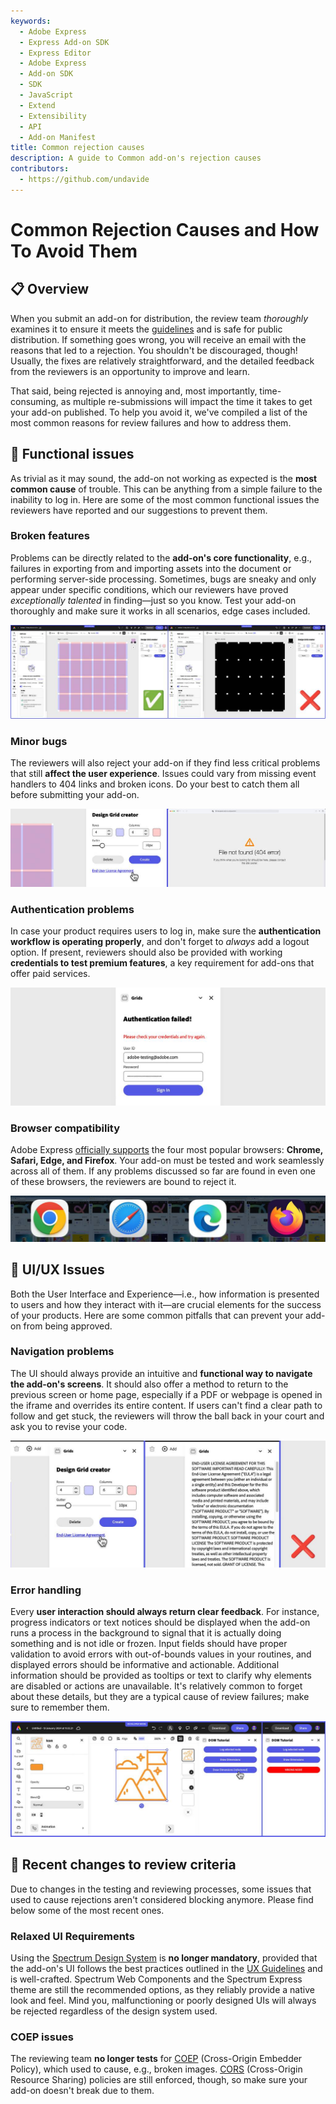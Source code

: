 ```yaml
---
keywords:
  - Adobe Express
  - Express Add-on SDK
  - Express Editor
  - Adobe Express
  - Add-on SDK
  - SDK
  - JavaScript
  - Extend
  - Extensibility
  - API
  - Add-on Manifest
title: Common rejection causes
description: A guide to Common add-on's rejection causes
contributors:
  - https://github.com/undavide
---
```


# Common Rejection Causes and How To Avoid Them

## 📋 Overview

When you submit an add-on for distribution, the review team *thoroughly* examines it to ensure it meets the [guidelines](./guidelines/index.md) and is safe for public distribution. If something goes wrong, you will receive an email with the reasons that led to a rejection. You shouldn't be discouraged, though! Usually, the fixes are relatively straightforward, and the detailed feedback from the reviewers is an opportunity to improve and learn.

That said, being rejected is annoying and, most importantly, time-consuming, as multiple re-submissions will impact the time it takes to get your add-on published. To help you avoid it, we've compiled a list of the most common reasons for review failures and how to address them.

## 🔧 Functional issues

As trivial as it may sound, the add-on not working as expected is the **most common cause** of trouble. This can be anything from a simple failure to the inability to log in. Here are some of the most common functional issues the reviewers have reported and our suggestions to prevent them.

### Broken features

Problems can be directly related to the **add-on's core functionality**, e.g., failures in exporting from and importing assets into the document or performing server-side processing. Sometimes, bugs are sneaky and only appear under specific conditions, which our reviewers have proved *exceptionally talented* in finding—just so you know. Test your add-on thoroughly and make sure it works in all scenarios, edge cases included.

![](./img/rejections-functional-issues.png)

### Minor bugs

The reviewers will also reject your add-on if they find less critical problems that still **affect the user experience**. Issues could vary from missing event handlers to 404 links and broken icons. Do your best to catch them all before submitting your add-on.

![](./img/rejections-404-error.png)

### Authentication problems

In case your product requires users to log in, make sure the **authentication workflow is operating properly**, and don't forget to *always* add a logout option. If present, reviewers should also be provided with working **credentials to test premium features**, a key requirement for add-ons that offer paid services.

![](./img/rejections-authentication-failed.png)

### Browser compatibility

Adobe Express [officially supports](https://helpx.adobe.com/express/system-requirements.html#system-requirements-web) the four most popular browsers: **Chrome, Safari, Edge, and Firefox**. Your add-on must be tested and work seamlessly across all of them. If any problems discussed so far are found in even one of these browsers, the reviewers are bound to reject it.

![](./img/rejections-browser-compatibility.png)

## 📐 UI/UX Issues

Both the User Interface and Experience—i.e., how information is presented to users and how they interact with it—are crucial elements for the success of your products. Here are some common pitfalls that can prevent your add-on from being approved.

### Navigation problems

The UI should always provide an intuitive and **functional way to navigate the add-on's screens**. It should also offer a method to return to the previous screen or home page, especially if a PDF or webpage is opened in the iframe and overrides its entire content. If users can't find a clear path to follow and get stuck, the reviewers will throw the ball back in your court and ask you to revise your code.

![](./img/rejections-navigation-problems.png)

### Error handling

Every **user interaction should always return clear feedback**. For instance, progress indicators or text notices should be displayed when the add-on runs a process in the background to signal that it is actually doing something and is not idle or frozen. Input fields should have proper validation to avoid errors with out-of-bounds values in your routines, and displayed errors should be informative and actionable. Additional information should be provided as tooltips or text to clarify why elements are disabled or actions are unavailable. It's relatively common to forget about these details, but they are a typical cause of review failures; make sure to remember them.

![](./img/rejections-error-feedback.png)

## 📝 Recent changes to review criteria

Due to changes in the testing and reviewing processes, some issues that used to cause rejections aren't considered blocking anymore. Please find below some of the most recent ones.

### Relaxed UI Requirements

Using the [Spectrum Design System](../design/implementation-guide.md#spectrum-design-system) is **no longer mandatory**, provided that the add-on's UI follows the best practices outlined in the [UX Guidelines](../design/ux_guidelines/introduction.md) and is well-crafted. Spectrum Web Components and the Spectrum Express theme are still the recommended options, as they reliably provide a native look and feel. Mind you, malfunctioning or poorly designed UIs will always be rejected regardless of the design system used.

### COEP issues

The reviewing team **no longer tests** for [COEP](https://developer.mozilla.org/en-US/docs/Web/HTTP/Headers/Cross-Origin-Embedder-Policy) (Cross-Origin Embedder Policy), which used to cause, e.g., broken images. [CORS](../develop/context.md#cors) (Cross-Origin Resource Sharing) policies are still enforced, though, so make sure your add-on doesn't break due to them.
